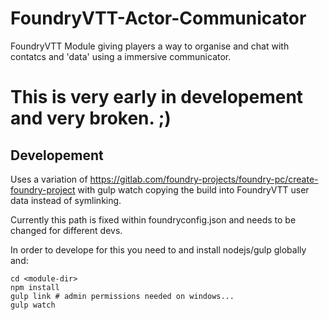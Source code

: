# FoundryVTT-Actor-Communicator
FoundryVTT Module giving players a way to organise and chat with contatcs and 'data' using a immersive communicator.

# This is very early in developement and very broken. ;)


## Developement
Uses a variation of https://gitlab.com/foundry-projects/foundry-pc/create-foundry-project with gulp watch copying the build into FoundryVTT user data instead of symlinking.

Currently this path is fixed within foundryconfig.json and needs to be changed for different devs.

In order to develope for this you need to and install nodejs/gulp globally and:
```
cd <module-dir>
npm install
gulp link # admin permissions needed on windows...
gulp watch
```
